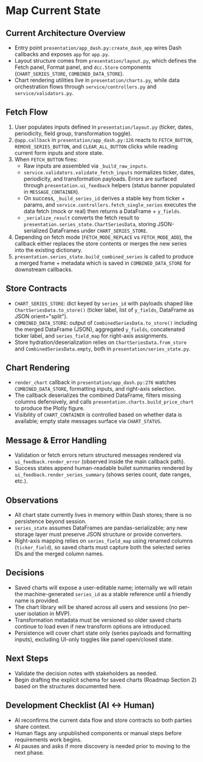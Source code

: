 # Map Current State

## Current Architecture Overview
- Entry point `presentation/app_dash.py:create_dash_app` wires Dash callbacks and exposes `app` for `app.py`.
- Layout structure comes from `presentation/layout.py`, which defines the Fetch panel, Format panel, and `dcc.Store` components (`CHART_SERIES_STORE`, `COMBINED_DATA_STORE`).
- Chart rendering utilities live in `presentation/charts.py`, while data orchestration flows through `service/controllers.py` and `service/validators.py`.

## Fetch Flow
1. User populates inputs defined in `presentation/layout.py` (ticker, dates, periodicity, field group, transformation toggle).
2. `@app.callback` in `presentation/app_dash.py:126` reacts to `FETCH_BUTTON`, `REMOVE_SERIES_BUTTON`, and `CLEAR_ALL_BUTTON` clicks while reading current form inputs and store state.
3. When `FETCH_BUTTON` fires:
   - Raw inputs are assembled via `_build_raw_inputs`.
   - `service.validators.validate_fetch_inputs` normalizes ticker, dates, periodicity, and transformation payloads. Errors are surfaced through `presentation.ui_feedback` helpers (status banner populated in `MESSAGE_CONTAINER`).
   - On success, `_build_series_id` derives a stable key from ticker + params, and `service.controllers.fetch_single_series` executes the data fetch (mock or real) then returns a DataFrame + `y_fields`.
   - `_serialize_result` converts the fetch result to `presentation.series_state.ChartSeriesData`, storing JSON-serialized DataFrames under `CHART_SERIES_STORE`.
4. Depending on fetch mode (`FETCH_MODE_REPLACE` vs `FETCH_MODE_ADD`), the callback either replaces the store contents or merges the new series into the existing dictionary.
5. `presentation.series_state.build_combined_series` is called to produce a merged frame + metadata which is saved in `COMBINED_DATA_STORE` for downstream callbacks.

## Store Contracts
- `CHART_SERIES_STORE`: dict keyed by `series_id` with payloads shaped like `ChartSeriesData.to_store()` (ticker label, list of `y_fields`, DataFrame as JSON orient="split").
- `COMBINED_DATA_STORE`: output of `CombinedSeriesData.to_store()` including the merged DataFrame (JSON), aggregated `y_fields`, concatenated ticker label, and `series_field_map` for right-axis assignments.
- Store hydration/deserialization relies on `ChartSeriesData.from_store` and `CombinedSeriesData.empty`, both in `presentation/series_state.py`.

## Chart Rendering
- `render_chart` callback in `presentation/app_dash.py:276` watches `COMBINED_DATA_STORE`, formatting inputs, and right-axis selection.
- The callback deserializes the combined DataFrame, filters missing columns defensively, and calls `presentation.charts.build_price_chart` to produce the Plotly figure.
- Visibility of `CHART_CONTAINER` is controlled based on whether data is available; empty state messages surface via `CHART_STATUS`.

## Message & Error Handling
- Validation or fetch errors return structured messages rendered via `ui_feedback.render_error` (observed inside the main callback path).
- Success states append human-readable bullet summaries rendered by `ui_feedback.render_series_summary` (shows series count, date ranges, etc.).

## Observations
- All chart state currently lives in memory within Dash stores; there is no persistence beyond session.
- `series_state` assumes DataFrames are pandas-serializable; any new storage layer must preserve JSON structure or provide converters.
- Right-axis mapping relies on `series_field_map` using renamed columns (`ticker_field`), so saved charts must capture both the selected series IDs and the merged column names.

## Decisions
- Saved charts will expose a user-editable name; internally we will retain the machine-generated `series_id` as a stable reference until a friendly name is provided.
- The chart library will be shared across all users and sessions (no per-user isolation in MVP).
- Transformation metadata must be versioned so older saved charts continue to load even if new transform options are introduced.
- Persistence will cover chart state only (series payloads and formatting inputs), excluding UI-only toggles like panel open/closed state.

## Next Steps
- Validate the decision notes with stakeholders as needed.
- Begin drafting the explicit schema for saved charts (Roadmap Section 2) based on the structures documented here.


## Development Checklist (AI <-> Human)
- AI reconfirms the current data flow and store contracts so both parties share context.
- Human flags any unpublished components or manual steps before requirements work begins.
- AI pauses and asks if more discovery is needed prior to moving to the next phase.
